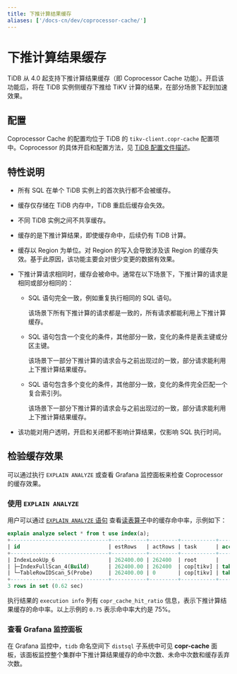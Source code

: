 ```yaml
---
title: 下推计算结果缓存
aliases: ['/docs-cn/dev/coprocessor-cache/']
---
```


# 下推计算结果缓存

TiDB 从 4.0 起支持下推计算结果缓存（即 Coprocessor Cache 功能）。开启该功能后，将在 TiDB 实例侧缓存下推给 TiKV 计算的结果，在部分场景下起到加速效果。

## 配置

Coprocessor Cache 的配置均位于 TiDB 的 `tikv-client.copr-cache` 配置项中。Coprocessor 的具体开启和配置方法，见 [TiDB 配置文件描述](/tidb-configuration-file.md#tikv-clientcopr-cache-从-v400-版本开始引入)。

## 特性说明

+ 所有 SQL 在单个 TiDB 实例上的首次执行都不会被缓存。
+ 缓存仅存储在 TiDB 内存中，TiDB 重启后缓存会失效。
+ 不同 TiDB 实例之间不共享缓存。
+ 缓存的是下推计算结果，即使缓存命中，后续仍有 TiDB 计算。
+ 缓存以 Region 为单位。对 Region 的写入会导致涉及该 Region 的缓存失效。基于此原因，该功能主要会对很少变更的数据有效果。
+ 下推计算请求相同时，缓存会被命中。通常在以下场景下，下推计算的请求是相同或部分相同的：
    - SQL 语句完全一致，例如重复执行相同的 SQL 语句。

        该场景下所有下推计算的请求都是一致的，所有请求都能利用上下推计算缓存。

    - SQL 语句包含一个变化的条件，其他部分一致，变化的条件是表主键或分区主键。

        该场景下一部分下推计算的请求会与之前出现过的一致，部分请求能利用上下推计算结果缓存。

    - SQL 语句包含多个变化的条件，其他部分一致，变化的条件完全匹配一个复合索引列。

        该场景下一部分下推计算的请求会与之前出现过的一致，部分请求能利用上下推计算结果缓存。

+ 该功能对用户透明，开启和关闭都不影响计算结果，仅影响 SQL 执行时间。

## 检验缓存效果

可以通过执行 `EXPLAIN ANALYZE` 或查看 Grafana 监控面板来检查 Coprocessor 的缓存效果。

### 使用 `EXPLAIN ANALYZE`

用户可以通过 [`EXPLAIN ANALYZE` 语句](/sql-statements/sql-statement-explain-analyze.md) 查看[读表算子](/choose-index.md#读表算子)中的缓存命中率，示例如下：

```sql
explain analyze select * from t use index(a);
+-------------------------------+-----------+---------+-----------+------------------------+----------------------------------------------------------------------------------------------------------------------------------------------------------------------------------------------------------------------------------------------------------+--------------------------------+-----------------------+------+
| id                            | estRows   | actRows | task      | access object          | execution info                                                                                                                                                                                                                                           | operator info                  | memory                | disk |
+-------------------------------+-----------+---------+-----------+------------------------+----------------------------------------------------------------------------------------------------------------------------------------------------------------------------------------------------------------------------------------------------------+--------------------------------+-----------------------+------+
| IndexLookUp_6                 | 262400.00 | 262400  | root      |                        | time:620.513742ms, loops:258, cop_task: {num: 4, max: 5.530817ms, min: 1.51829ms, avg: 2.70883ms, p95: 5.530817ms, max_proc_keys: 2480, p95_proc_keys: 2480, tot_proc: 1ms, tot_wait: 1ms, rpc_num: 4, rpc_time: 10.816328ms, copr_cache_hit_rate: 0.75} |                                | 6.685169219970703 MB  | N/A  |
| ├─IndexFullScan_4(Build)      | 262400.00 | 262400  | cop[tikv] | table:t, index:a(a, c) | proc max:93ms, min:1ms, p80:93ms, p95:93ms, iters:275, tasks:4                                                                                                                                                                                           | keep order:false, stats:pseudo | 1.7549400329589844 MB | N/A  |
| └─TableRowIDScan_5(Probe)     | 262400.00 | 0       | cop[tikv] | table:t                | time:0ns, loops:0                                                                                                                                                                                                                                        | keep order:false, stats:pseudo | N/A                   | N/A  |
+-------------------------------+-----------+---------+-----------+------------------------+----------------------------------------------------------------------------------------------------------------------------------------------------------------------------------------------------------------------------------------------------------+--------------------------------+-----------------------+------+
3 rows in set (0.62 sec)
```

执行结果的 `execution info` 列有 `copr_cache_hit_ratio` 信息，表示下推计算结果缓存的命中率。以上示例的 `0.75` 表示命中率大约是 75%。

### 查看 Grafana 监控面板

在 Grafana 监控中，`tidb` 命名空间下 `distsql` 子系统中可见 **copr-cache** 面板，该面板监控整个集群中下推计算结果缓存的命中次数、未命中次数和缓存丢弃次数。
